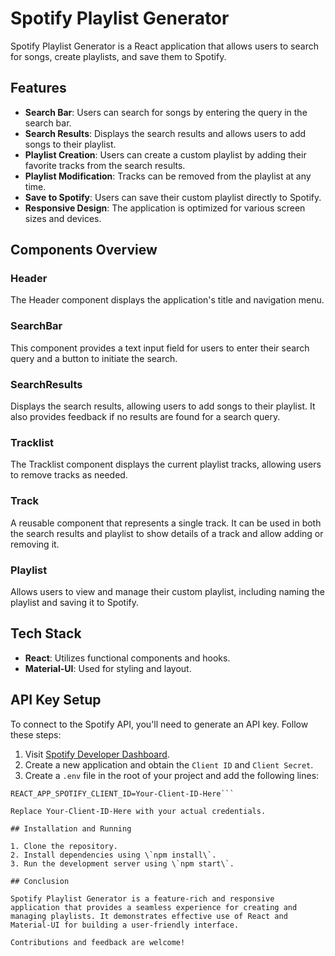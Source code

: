 # Spotify Playlist Generator

Spotify Playlist Generator is a React application that allows users to search for songs, create playlists, and save them to Spotify.

## Features

- **Search Bar**: Users can search for songs by entering the query in the search bar.
- **Search Results**: Displays the search results and allows users to add songs to their playlist.
- **Playlist Creation**: Users can create a custom playlist by adding their favorite tracks from the search results.
- **Playlist Modification**: Tracks can be removed from the playlist at any time.
- **Save to Spotify**: Users can save their custom playlist directly to Spotify.
- **Responsive Design**: The application is optimized for various screen sizes and devices.

## Components Overview

### Header
The Header component displays the application's title and navigation menu.

### SearchBar
This component provides a text input field for users to enter their search query and a button to initiate the search.

### SearchResults
Displays the search results, allowing users to add songs to their playlist. It also provides feedback if no results are found for a search query.

### Tracklist
The Tracklist component displays the current playlist tracks, allowing users to remove tracks as needed.

### Track
A reusable component that represents a single track. It can be used in both the search results and playlist to show details of a track and allow adding or removing it.

### Playlist
Allows users to view and manage their custom playlist, including naming the playlist and saving it to Spotify.

## Tech Stack

- **React**: Utilizes functional components and hooks.
- **Material-UI**: Used for styling and layout.

## API Key Setup

To connect to the Spotify API, you'll need to generate an API key. Follow these steps:

1. Visit [Spotify Developer Dashboard](https://developer.spotify.com/dashboard/applications).
2. Create a new application and obtain the `Client ID` and `Client Secret`.
3. Create a `.env` file in the root of your project and add the following lines:

```env
REACT_APP_SPOTIFY_CLIENT_ID=Your-Client-ID-Here```

Replace Your-Client-ID-Here with your actual credentials.

## Installation and Running

1. Clone the repository.
2. Install dependencies using \`npm install\`.
3. Run the development server using \`npm start\`.

## Conclusion

Spotify Playlist Generator is a feature-rich and responsive application that provides a seamless experience for creating and managing playlists. It demonstrates effective use of React and Material-UI for building a user-friendly interface.

Contributions and feedback are welcome!
